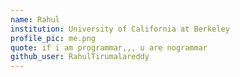 ```yaml
---
name: Rahul
institution: University of California at Berkeley
profile_pic: me.png
quote: if i am programmar,,, u are nogrammar
github_user: RahulTirumalareddy
---
```

